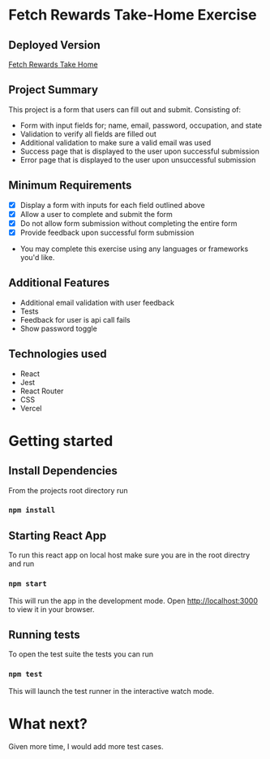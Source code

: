 # Fetch Rewards Take-Home Exercise

## Deployed Version

[Fetch Rewards Take Home](https://fetch-project.vercel.app/)

## Project Summary
This project is a form that users can fill out and submit. Consisting of:
- Form with input fields for; name, email, password, occupation, and state
- Validation to verify all fields are filled out
- Additional validation to make sure a valid email was used
- Success page that is displayed to the user upon successful submission
- Error page that is displayed to the user upon unsuccessful submission


## Minimum Requirements
- [x] Display a form with inputs for each field outlined above
- [x] Allow a user to complete and submit the form
- [x] Do not allow form submission without completing the entire form
- [x] Provide feedback upon successful form submission
- You may complete this exercise using any languages or frameworks you'd like.

## Additional Features
- Additional email validation with user feedback
- Tests
- Feedback for user is api call fails
- Show password toggle

## Technologies used

- React
- Jest
- React Router
- CSS
- Vercel

# Getting started

## Install Dependencies

From the projects root directory run

### `npm install`

## Starting React App

To run this react app on local host make sure you are in the root directry and run

### `npm start`

This will run the app in the development mode. Open [http://localhost:3000](http://localhost:3000) to view it in your browser.

## Running tests

To open the test suite the tests you can run 

### `npm test`
This will launch the test runner in the interactive watch mode.

# What next?

Given more time, I would add more test cases.

